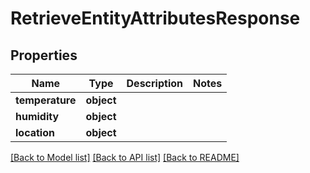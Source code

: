 # RetrieveEntityAttributesResponse

## Properties
Name | Type | Description | Notes
------------ | ------------- | ------------- | -------------
**temperature** | **object** |  | 
**humidity** | **object** |  | 
**location** | **object** |  | 

[[Back to Model list]](../README.md#documentation-for-models) [[Back to API list]](../README.md#documentation-for-api-endpoints) [[Back to README]](../README.md)



